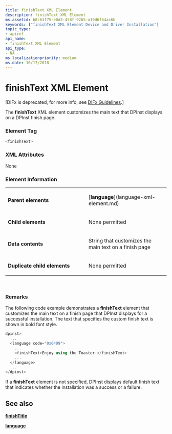```yaml
---
title: finishText XML Element
description: finishText XML Element
ms.assetid: b8c63f75-e0d3-458f-9265-a19d6f64ac6b
keywords: ["finishText XML Element Device and Driver Installation"]
topic_type:
- apiref
api_name:
- finishText XML Element
api_type:
- NA
ms.localizationpriority: medium
ms.date: 10/17/2018
---
```


# finishText XML Element


\[DIFx is deprecated, for more info, see [DIFx Guidelines](https://msdn.microsoft.com/windows/hardware/drivers/install/difx-guidelines).\]

The **finishText** XML element customizes the main text that DPInst displays on a DPInst finish page.

### Element Tag

```cpp
<finishText>
```

### XML Attributes

None

### Element Information

<table>
<colgroup>
<col width="50%" />
<col width="50%" />
</colgroup>
<tbody>
<tr class="odd">
<td align="left"><p><strong>Parent elements</strong></p></td>
<td align="left"><p>[<strong>language</strong>](language-xml-element.md)</p></td>
</tr>
<tr class="even">
<td align="left"><p><strong>Child elements</strong></p></td>
<td align="left"><p>None permitted</p></td>
</tr>
<tr class="odd">
<td align="left"><p><strong>Data contents</strong></p></td>
<td align="left"><p>String that customizes the main text on a finish page</p></td>
</tr>
<tr class="even">
<td align="left"><p><strong>Duplicate child elements</strong></p></td>
<td align="left"><p>None permitted</p></td>
</tr>
</tbody>
</table>

 

### <a href="" id="comments"></a>Remarks

The following code example demonstrates a **finishText** element that customizes the main text on a finish page that DPInst displays for a successful installation. The text that specifies the custom finish text is shown in bold font style.

```cpp
dpinst>
  ...
  <language code="0x0409">
    ...
    <finishText>Enjoy using the Toaster.</finishText>
    ...
  </language>
  ...
</dpinst>
```

If a **finishText** element is not specified, DPInst displays default finish text that indicates whether the installation was a success or a failure.

## See also


[**finishTitle**](finishtitle-xml-element.md)

[**language**](language-xml-element.md)

 

 






